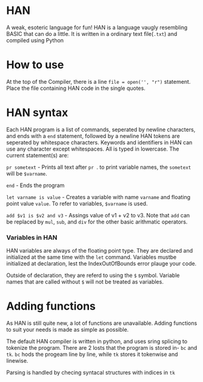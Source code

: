 # HAN
A weak, esoteric language for fun!
HAN is a language vaugly resembling BASIC that can do a little.
It is written in a ordinary text file(`.txt`) and compiled using Python

# How to use

At the top of the Compiler, there is a line ```file = open('', "r")``` statement. Place the file containing 
HAN code in the single quotes.

# HAN syntax

Each HAN program is a list of commands, seperated by newline characters, and ends with a `end` statement, followed by a newline
HAN tokens are seperated by whitespace characters. Keywords and identifiers in HAN can use any character except whitespaces. All is typed in lowercase.
The current statement(s) are:

`pr sometext` - Prints all text after `pr `. to print variable names, the `sometext` will be `$varname`.

`end` - Ends the program

`let varname is value` - Creates a variable with name `varname` and floating point value `value`. To refer to variables, `$varname` is used.

`add $v1 is $v2 and v3` - Assings value of v1 + v2 to v3. Note that `add` can be replaced by `mul`, `sub`, and `div` for the other basic arithmatic operators.

### Variables in HAN

HAN variables are always of the floating point type. They are declared and initialized at the same time with the `let` command. Variables mustbe initialized at declaration,
lest the IndexOutOfBounds error plauge your code.

Outside of declaration, they are referd to using the  `$` symbol. Variable names that are called without `$` will not be treated as variables.

# Adding functions

As HAN is still quite new, a lot of functions are unavailable. Adding functions to suit your needs is made as simple as possible.

The default HAN compiler is written in python, and uses sring splicing to tokenize the program. There are 2 losts that the program is stored in- `bc` and `tk`.
`bc` hods the progeam line by line, while `tk` stores it tokenwise and linewise. 

Parsing is handled by checing syntacal structures with indices in `tk`


